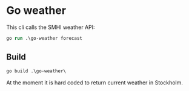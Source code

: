 # Go weather

This cli calls the SMHI weather API:

```ps
go run .\go-weather forecast
```

## Build

```ps
go build .\go-weather\
```

At the moment it is hard coded to return current weather in Stockholm.
